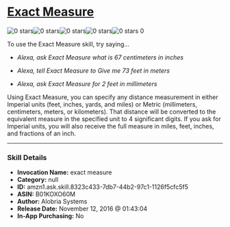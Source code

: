 # [Exact Measure](http://alexa.amazon.com/#skills/amzn1.ask.skill.8323c433-7db7-44b2-97c1-1126f5cfc5f5)
![0 stars](../../images/ic_star_border_black_18dp_1x.png)![0 stars](../../images/ic_star_border_black_18dp_1x.png)![0 stars](../../images/ic_star_border_black_18dp_1x.png)![0 stars](../../images/ic_star_border_black_18dp_1x.png)![0 stars](../../images/ic_star_border_black_18dp_1x.png) 0

To use the Exact Measure skill, try saying...

* *Alexa, ask Exact Measure what is 67 centimeters in inches*

* *Alexa, tell Exact Measure to Give me 73 feet in meters*

* *Alexa, ask Exact Measure for 2 feet in millimeters*

Using Exact Measure, you can specify any distance measurement in either Imperial units (feet, inches, yards, and miles) or Metric (millimeters, centimeters, meters, or kilometers).  That distance will be converted to the equivalent measure in the specified unit to 4 significant digits.  If you ask for Imperial units, you will also receive the full measure in miles, feet, inches, and fractions of an inch.

***

### Skill Details

* **Invocation Name:** exact measure
* **Category:** null
* **ID:** amzn1.ask.skill.8323c433-7db7-44b2-97c1-1126f5cfc5f5
* **ASIN:** B01KOXO60M
* **Author:** Alobria Systems
* **Release Date:** November 12, 2016 @ 01:43:04
* **In-App Purchasing:** No
